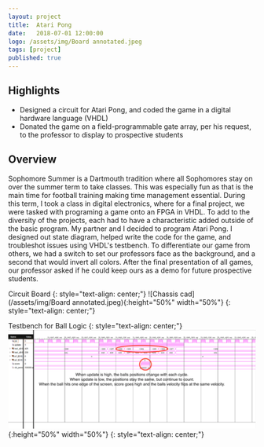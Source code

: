 ```yaml
---
layout: project
title:  Atari Pong
date:   2018-07-01 12:00:00
logo: /assets/img/Board annotated.jpeg
tags: [project]
published: true
---
```


## Highlights
- Designed a circuit for Atari Pong, and coded the game in a digital hardware language (VHDL) 
- Donated the game on a field-programmable gate array, per his request, to the professor to display to prospective students


## Overview
Sophomore Summer is a Dartmouth tradition where all Sophomores stay on over the summer term to take classes. 
This was especially fun as that is the main time for football training making time management essential. 
During this term, I took a class in digital electronics, where for a final project, we were tasked with 
programing a game onto an FPGA in VHDL. To add to the diversity of the projects, each had to have a characteristic
added outside of the basic program. My partner and I decided to program Atari Pong. I designed out state diagram, 
helped write the code for the game, and troubleshot issues using VHDL's testbench. To differentiate our game from others,
we had a switch to set our professors face as the background, and a second that would invert all colors. 
After the final presentation of all games, our professor asked if he could keep ours as a demo for future prospective students. 


Circuit Board
{: style="text-align: center;"}
![Chassis cad](/assets/img/Board annotated.jpeg){:height="50%" width="50%"}
{: style="text-align: center;"}

Testbench for Ball Logic
{: style="text-align: center;"}
![Chassis cad](/assets/img/testbench.png){:height="50%" width="50%"}
{: style="text-align: center;"}
